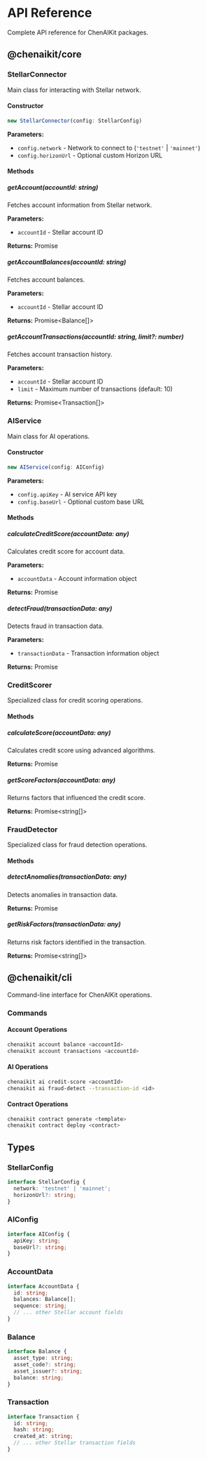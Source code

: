 # API Reference

Complete API reference for ChenAIKit packages.

## @chenaikit/core

### StellarConnector

Main class for interacting with Stellar network.

#### Constructor

```typescript
new StellarConnector(config: StellarConfig)
```

**Parameters:**
- `config.network` - Network to connect to (`'testnet'` | `'mainnet'`)
- `config.horizonUrl` - Optional custom Horizon URL

#### Methods

##### getAccount(accountId: string)

Fetches account information from Stellar network.

**Parameters:**
- `accountId` - Stellar account ID

**Returns:** Promise<AccountData>

##### getAccountBalances(accountId: string)

Fetches account balances.

**Parameters:**
- `accountId` - Stellar account ID

**Returns:** Promise<Balance[]>

##### getAccountTransactions(accountId: string, limit?: number)

Fetches account transaction history.

**Parameters:**
- `accountId` - Stellar account ID
- `limit` - Maximum number of transactions (default: 10)

**Returns:** Promise<Transaction[]>

### AIService

Main class for AI operations.

#### Constructor

```typescript
new AIService(config: AIConfig)
```

**Parameters:**
- `config.apiKey` - AI service API key
- `config.baseUrl` - Optional custom base URL

#### Methods

##### calculateCreditScore(accountData: any)

Calculates credit score for account data.

**Parameters:**
- `accountData` - Account information object

**Returns:** Promise<number>

##### detectFraud(transactionData: any)

Detects fraud in transaction data.

**Parameters:**
- `transactionData` - Transaction information object

**Returns:** Promise<boolean>

### CreditScorer

Specialized class for credit scoring operations.

#### Methods

##### calculateScore(accountData: any)

Calculates credit score using advanced algorithms.

**Returns:** Promise<number>

##### getScoreFactors(accountData: any)

Returns factors that influenced the credit score.

**Returns:** Promise<string[]>

### FraudDetector

Specialized class for fraud detection operations.

#### Methods

##### detectAnomalies(transactionData: any)

Detects anomalies in transaction data.

**Returns:** Promise<boolean>

##### getRiskFactors(transactionData: any)

Returns risk factors identified in the transaction.

**Returns:** Promise<string[]>

## @chenaikit/cli

Command-line interface for ChenAIKit operations.

### Commands

#### Account Operations

```bash
chenaikit account balance <accountId>
chenaikit account transactions <accountId>
```

#### AI Operations

```bash
chenaikit ai credit-score <accountId>
chenaikit ai fraud-detect --transaction-id <id>
```

#### Contract Operations

```bash
chenaikit contract generate <template>
chenaikit contract deploy <contract>
```

## Types

### StellarConfig

```typescript
interface StellarConfig {
  network: 'testnet' | 'mainnet';
  horizonUrl?: string;
}
```

### AIConfig

```typescript
interface AIConfig {
  apiKey: string;
  baseUrl?: string;
}
```

### AccountData

```typescript
interface AccountData {
  id: string;
  balances: Balance[];
  sequence: string;
  // ... other Stellar account fields
}
```

### Balance

```typescript
interface Balance {
  asset_type: string;
  asset_code?: string;
  asset_issuer?: string;
  balance: string;
}
```

### Transaction

```typescript
interface Transaction {
  id: string;
  hash: string;
  created_at: string;
  // ... other Stellar transaction fields
}
